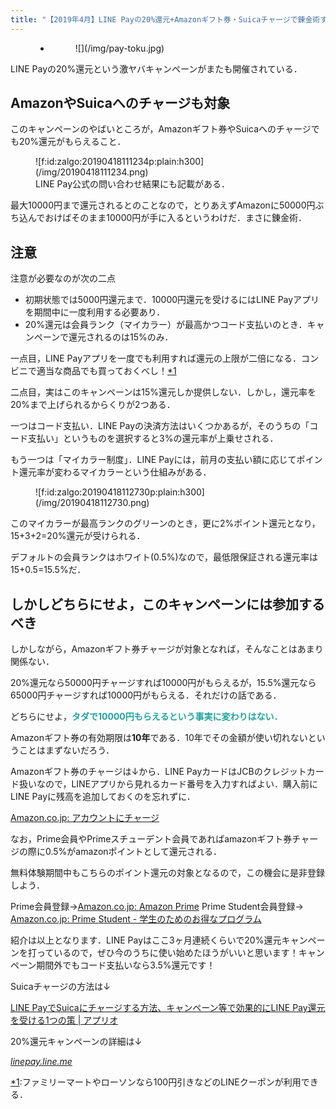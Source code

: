 ```yaml
---
title: "【2019年4月】LINE Payの20%還元+Amazonギフト券・Suicaチャージで錬金術する方法"
---
```


<figure class="wp-block-gallery columns-1 is-cropped">

* <figure>![](/img/pay-toku.jpg)</figure>

</figure>

LINE Payの20%還元という激ヤバキャンペーンがまたも開催されている．

## AmazonやSuicaへのチャージも対象

このキャンペーンのやばいところが，Amazonギフト券やSuicaへのチャージでも20%還元がもらえること．

<figure class="wp-block-image figure-image figure-image-fotolife">![f:id:zalgo:20190418111234p:plain:h300](/img/20190418111234.png)

<figcaption>LINE Pay公式の問い合わせ結果にも記載がある．</figcaption>

</figure>

最大10000円まで還元されるとのことなので，とりあえずAmazonに50000円ぶち込んでおけばそのまま10000円が手に入るというわけだ．まさに錬金術．

## 注意

注意が必要なのが次の二点

* 初期状態では5000円還元まで．10000円還元を受けるにはLINE Payアプリを期間中に一度利用する必要あり．
* 20%還元は会員ランク（マイカラー）が最高かつコード支払いのとき．キャンペーンで還元されるのは15%のみ．

一点目，LINE Payアプリを一度でも利用すれば還元の上限が二倍になる．コンビニで適当な商品でも買っておくべし！[*1](#f-4a173148 "ファミリーマートやローソンなら100円引きなどのLINEクーポンが利用できる．")

二点目，実はこのキャンペーンは15%還元しか提供しない．しかし，還元率を20%まで上げられるからくりが2つある．

一つはコード支払い．LINE Payの決済方法はいくつかあるが，そのうちの「コード支払い」というものを選択すると3%の還元率が上乗せされる．

もう一つは「マイカラー制度」．LINE Payには，前月の支払い額に応じてポイント還元率が変わるマイカラーという仕組みがある．

<figure class="wp-block-image">![f:id:zalgo:20190418112730p:plain:h300](/img/20190418112730.png)</figure>

このマイカラーが最高ランクのグリーンのとき，更に2%ポイント還元となり，15+3+2=20%還元が受けられる．

デフォルトの会員ランクはホワイト(0.5%)なので，最低限保証される還元率は15+0.5=15.5%だ．

## しかしどちらにせよ，このキャンペーンには参加するべき

しかしながら，Amazonギフト券チャージが対象となれば，そんなことはあまり関係ない．

20%還元なら50000円チャージすれば10000円がもらえるが，15.5%還元なら65000円チャージすれば10000円がもらえる．それだけの話である．

どちらにせよ，<span style="color: #1464b3;">**<span style="color: #20a39e" class="text-color">タダで10000円もらえるという事実に変わりはない．**

Amazonギフト券の有効期限は**10年**である．10年でその金額が使い切れないということはまずないだろう．

Amazonギフト券のチャージは↓から．LINE PayカードはJCBのクレジットカード扱いなので，LINEアプリから見れるカード番号を入力すればよい．購入前にLINE Payに残高を追加しておくのを忘れずに．

[Amazon.co.jp: アカウントにチャージ](https://amzn.to/358zzPW)

なお，Prime会員やPrimeスチューデント会員であればamazonギフト券チャージの際に0.5%がamazonポイントとして還元される．

無料体験期間中もこちらのポイント還元の対象となるので，この機会に是非登録しよう．

Prime会員登録→[Amazon.co.jp: Amazon Prime](https://www.amazon.co.jp/amazonprime/ref=as_li_ss_tl?_encoding=UTF8&primeCampaignId=prime_assoc_ft&linkCode=sl2&tag=galavollc-22&linkId=0880269394f8519001b6b8797699735e&language=ja_JP)
Prime Student会員登録→
[Amazon.co.jp: Prime Student - 学生のためのお得なプログラム](https://amzn.to/3bKOtOT)

紹介は以上となります．LINE Payはここ3ヶ月連続くらいで20%還元キャンペーンを打っているので，ぜひ今のうちに使い始めたほうがいいと思います！キャンペーン期間外でもコード支払いなら3.5%還元です！

Suicaチャージの方法は↓

[LINE PayでSuicaにチャージする方法、キャンペーン等で効果的にLINE Pay還元を受ける1つの策 | アプリオ](https://appllio.com/line-pay-mobile-suica-charge)

20%還元キャンペーンの詳細は↓

<figure></figure>

<cite class="hatena-citation">[linepay.line.me](https://linepay.line.me/campaign/paytoku.html?utm_source=google&utm_medium=cpc&utm_campaign=g_brand&utm_content=g_paytoku_cp&utm_term=line%20pay_e&gclid=CjwKCAjwndvlBRANEiwABrR32IMi6FkE79A_GscLMIXtjUcqJ-FXouuLf_B1RIk61noQ-VcRS4YlGhoCM0oQAvD_BwE)</cite>

<div class="footnote">

[*1](#fn-4a173148)<span class="footnote-delimiter">:<span class="footnote-text">ファミリーマートやローソンなら100円引きなどのLINEクーポンが利用できる．

</div>